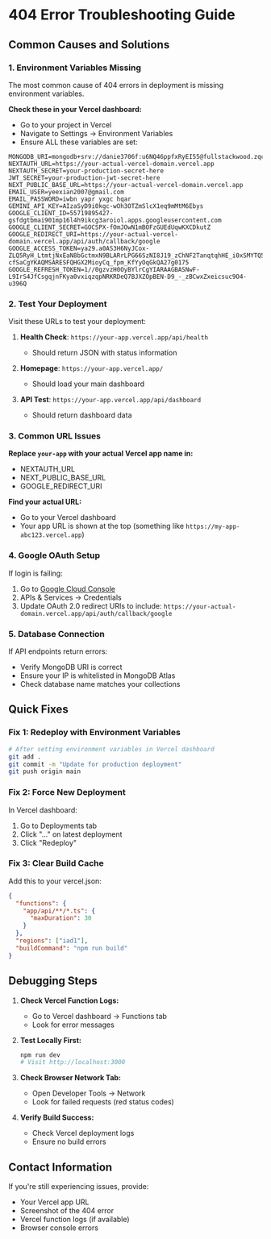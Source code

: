 # 404 Error Troubleshooting Guide

## Common Causes and Solutions

### 1. **Environment Variables Missing**
The most common cause of 404 errors in deployment is missing environment variables.

**Check these in your Vercel dashboard:**
- Go to your project in Vercel
- Navigate to Settings → Environment Variables
- Ensure ALL these variables are set:

```
MONGODB_URI=mongodb+srv://danie3706f:u6NQ46ppfxRyEI55@fullstackwood.zqczk7k.mongodb.net/test
NEXTAUTH_URL=https://your-actual-vercel-domain.vercel.app
NEXTAUTH_SECRET=your-production-secret-here
JWT_SECRET=your-production-jwt-secret-here
NEXT_PUBLIC_BASE_URL=https://your-actual-vercel-domain.vercel.app
EMAIL_USER=yeexian2007@gmail.com
EMAIL_PASSWORD=iwbn yapr yxgc hqar
GEMINI_API_KEY=AIzaSyD9i0kgc-wOh3OTZmSlcX1eq9mMtM6Ebys
GOOGLE_CLIENT_ID=55719895427-gsfdgtbmai901mp16l4h9ikcg3aroiol.apps.googleusercontent.com
GOOGLE_CLIENT_SECRET=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
GOOGLE_REDIRECT_URI=https://your-actual-vercel-domain.vercel.app/api/auth/callback/google
GOOGLE_ACCESS_TOKEN=ya29.a0AS3H6NyJCox-ZLQ5RyH_LtmtjNxEaN8bGctmxN9BLARrLPG66SzNI8J19_zChNF2TanqtqhHE_i0xSMYTQ5MSiS3nywec0MUEJ1DtIanzEqvHaxxFtLAJGqRF5MCqsyM6x0XsQXqmJiX5gb0tya1wXaucgRwwhng8KBn-cfSaCgYKAQMSARESFQHGX2MioyCq_fpm_KfYyOqGkQA27g0175
GOOGLE_REFRESH_TOKEN=1//0gzvzH0OyBYlrCgYIARAAGBASNwF-L9IrS4JfCsgqjnFKya0vxiqzqpNRKRDeQ7BJXZOpBEN-D9_-_zBCwxZxeicsuc9O4-u396Q
```

### 2. **Test Your Deployment**
Visit these URLs to test your deployment:

1. **Health Check**: `https://your-app.vercel.app/api/health`
   - Should return JSON with status information

2. **Homepage**: `https://your-app.vercel.app/`
   - Should load your main dashboard

3. **API Test**: `https://your-app.vercel.app/api/dashboard`
   - Should return dashboard data

### 3. **Common URL Issues**

**Replace `your-app` with your actual Vercel app name in:**
- NEXTAUTH_URL
- NEXT_PUBLIC_BASE_URL  
- GOOGLE_REDIRECT_URI

**Find your actual URL:**
- Go to your Vercel dashboard
- Your app URL is shown at the top (something like `https://my-app-abc123.vercel.app`)

### 4. **Google OAuth Setup**
If login is failing:
1. Go to [Google Cloud Console](https://console.cloud.google.com/)
2. APIs & Services → Credentials
3. Update OAuth 2.0 redirect URIs to include:
   `https://your-actual-domain.vercel.app/api/auth/callback/google`

### 5. **Database Connection**
If API endpoints return errors:
- Verify MongoDB URI is correct
- Ensure your IP is whitelisted in MongoDB Atlas
- Check database name matches your collections

## Quick Fixes

### Fix 1: Redeploy with Environment Variables
```bash
# After setting environment variables in Vercel dashboard
git add .
git commit -m "Update for production deployment"
git push origin main
```

### Fix 2: Force New Deployment
In Vercel dashboard:
1. Go to Deployments tab
2. Click "..." on latest deployment
3. Click "Redeploy"

### Fix 3: Clear Build Cache
Add this to your vercel.json:
```json
{
  "functions": {
    "app/api/**/*.ts": {
      "maxDuration": 30
    }
  },
  "regions": ["iad1"],
  "buildCommand": "npm run build"
}
```

## Debugging Steps

1. **Check Vercel Function Logs:**
   - Go to Vercel dashboard → Functions tab
   - Look for error messages

2. **Test Locally First:**
   ```bash
   npm run dev
   # Visit http://localhost:3000
   ```

3. **Check Browser Network Tab:**
   - Open Developer Tools → Network
   - Look for failed requests (red status codes)

4. **Verify Build Success:**
   - Check Vercel deployment logs
   - Ensure no build errors

## Contact Information
If you're still experiencing issues, provide:
- Your Vercel app URL
- Screenshot of the 404 error
- Vercel function logs (if available)
- Browser console errors

